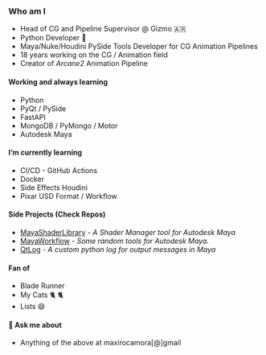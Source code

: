 ### Who am I
+ Head of CG and Pipeline Supervisor @ Gizmo :argentina:
+ Python Developer :snake:
+ Maya/Nuke/Houdini PySide Tools Developer for CG Animation Pipelines
+ 18 years working on the CG / Animation field
+ Creator of *Arcane2* Animation Pipeline

#### Working and always learning
+ Python
+ PyQt / PySide
+ FastAPI
+ MongoDB / PyMongo / Motor
+ Autodesk Maya

#### I’m currently learning
+ CI/CD - GitHub Actions
+ Docker
+ Side Effects Houdini
+ Pixar USD Format / Workflow

#### Side Projects (Check Repos)
+ [MayaShaderLibrary](https://github.com/MaxRocamora/MayaShaderLibrary) - *A Shader Manager tool for Autodesk Maya*
+ [MayaWorkflow](https://github.com/MaxRocamora/MayaWorkflow) - *Some random tools for Autodesk Maya.*
+ [QtLog](https://github.com/MaxRocamora/QtLog) - *A custom python log for output messages in Maya*

#### Fan of
+ Blade Runner
+ My Cats :cat2: :cat2:
+ Lists :smile:

#### 💬 Ask me about
+ Anything of the above at maxirocamora[@]gmail
